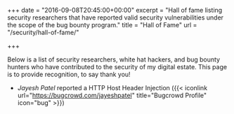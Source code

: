 +++
date = "2016-09-08T20:45:00+00:00"
excerpt = "Hall of fame listing security researchers that have reported valid security vulnerabilities under the scope of the bug bounty program."
title = "Hall of Fame"
url = "/security/hall-of-fame/"

+++

Below is a list of security researchers, white hat hackers, and bug bounty hunters who have contributed to the security of my digital estate. This page is to provide recognition, to say thank you!

* _Jayesh Patel_ reported a HTTP Host Header Injection ({{< iconlink url="https://bugcrowd.com/jayeshpatel" title="Bugcrowd Profile" icon="bug" >}})
